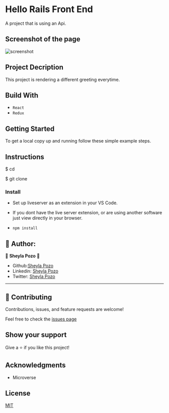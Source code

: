 # Hello Rails Front End

A project that is using an Api.

## Screenshot of the page

![screenshot](https://user-images.githubusercontent.com/54015740/147372794-cb714526-88f9-446e-a61e-cf1257503ab9.png)

## Project Decription

This project is rendering a different greeting everytime.

## Build With

- `React`
- `Redux`

## Getting Started

To get a local copy up and running follow these simple example steps.

## Instructions

$ cd <folder>

$ git clone 

### Install

- Set up liveserver as an extension in your VS Code.
- If you dont have the live server extension, or are using another software just view directly in your browser.

- `npm install`

## 🤍 Author:

👤 **Sheyla Pozo** 🤍

- Github:[Sheyla Pozo](https://github.com/sheylaPozo)
- Linkedin: [Sheyla Pozo](https://www.linkedin.com/in/sheypozo/)
- Twitter: [Sheyla Pozo](https://twitter.com/sheyPozo)

---

## 🤝 Contributing

Contributions, issues, and feature requests are welcome!

Feel free to check the [issues page](https://github.com/sheylaPozo/hello-railsfrontend/issues)

## Show your support

Give a ⭐️ if you like this project!

## Acknowledgments

- Microverse

## License

[MIT](./LICENSE)
